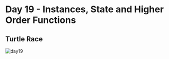 # Day 19 - Instances, State and Higher Order Functions

## Turtle Race

![day19](https://user-images.githubusercontent.com/98851253/154783894-1c7cfc07-0752-402d-800f-afbed8fdea9a.gif)

